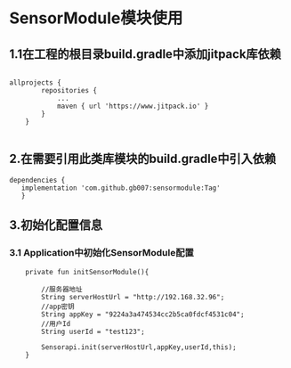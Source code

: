 # SensorModule模块使用

## 1.1在工程的根目录build.gradle中添加jitpack库依赖

````

allprojects {
		repositories {
			...
			maven { url 'https://www.jitpack.io' }
		}
	}
	
````

## 2.在需要引用此类库模块的build.gradle中引入依赖

 ````
dependencies {
	implementation 'com.github.gb007:sensormodule:Tag'
	}

````

## 3.初始化配置信息

### 3.1 Application中初始化SensorModule配置

````
    private fun initSensorModule(){
    
        //服务器地址
        String serverHostUrl = "http://192.168.32.96";  
        //app密钥
        String appKey = "9224a3a474534cc2b5ca0fdcf4531c04";  
        //用户Id    
        String userId = "test123";  
             
        Sensorapi.init(serverHostUrl,appKey,userId,this);
    }

````
